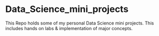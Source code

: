 # Data_Science_mini_projects
This Repo holds some of my personal Data Science mini projects. This includes hands on labs &amp; implementation of major concepts.
